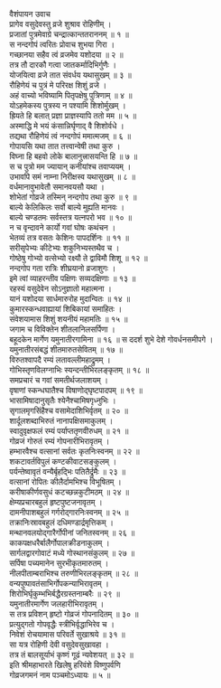 वैशंपायन उवाच  
प्रागेव वसुदेवस्तु व्रजे शुश्राव रोहिणीम् ।  
प्रजातां पुत्रमेवाग्रे चन्द्रात्कान्ततराननम् ॥ १ ॥  
स नन्दगोपं त्वरितः प्रोवाच शुभया गिरा ।  
गच्छानया सहैव त्वं व्रजमेव यशोदया ॥ २ ॥  
तत्र तौ दारकौ गत्वा जातकर्मादिभिर्गुणैः ।  
योजयित्वा व्रजे तात संवर्धय यथासुखम् ॥ ३ ॥  
रौहिणेयं च पुत्रं मे परिरक्ष शिशुं व्रजे ।  
अहं वाच्यो भविष्यामि पितृपक्षेषु पुत्रिणाम् ॥ ४ ॥  
योऽहमेकस्य पुत्रस्य न पश्यामि शिशोर्मुखम् ।  
ह्रियते हि बलात् प्रज्ञा प्राज्ञस्यापि ततो मम ॥ ५ ॥  
अस्माद्धि मे भयं कंसान्निर्घृणाद् वै शिशोर्वधे ।  
तद्यथा रौहिणेयं त्वं नन्दगोपं ममात्मजम् ॥ ६ ॥  
गोपायसि यथा तात तत्त्वान्वेषी तथा कुरु ।  
विघ्ना हि बहवो लोके बालानुत्त्रासयन्ति हि ॥ ७ ॥  
स च पुत्रो मम ज्यायान् कनीयांश्च तवाप्ययम् ।  
उभावपि समं नाम्ना निरीक्षस्व यथासुखम् ॥ ८ ॥  
वर्धमानावुभावेतौ समानवयसौ यथा ।  
शोभेतां गोव्रजे तस्मिन् नन्दगोप तथा कुरु ॥ ९ ॥  
बाल्ये केलिकिलः सर्वो बाल्ये मुह्यति मानवः ।  
बाल्ये चण्डतमः सर्वस्तत्र यत्‍नपरो भव ॥ १० ॥  
न च वृन्दावने कार्यो गवां घोषः कथंचन ।  
भेतव्यं तत्र वसतः केशिनः पापदर्शिनः ॥ ११ ॥  
सरीसृपेभ्यः कीटेभ्यः शकुनिभ्यस्तथैव च ।  
गोष्ठेषु गोभ्यो वत्सेभ्यो रक्ष्यौ ते द्वाविमौ शिशू ॥ १२ ॥  
नन्दगोप गता रात्रिः शीघ्रयानो व्रजाशुगः ।  
इमे त्वां व्याहरन्तीव पक्षिणः सव्यदक्षिणाः ॥ १३ ॥  
रहस्यं वसुदेवेन सोऽनुज्ञातो महात्मना ।  
यानं यशोदया सार्धमारुरोह मुदान्वितः ॥ १४ ॥  
कुमारस्कन्धवाह्यायां शिबिकायां समाहितः ।  
संवेशयामास शिशुं शयनीयं महामतिः ॥ १५ ॥  
जगाम च विविक्तेन शीतलानिलसर्पिणा ।  
बहूदकेन मार्गेण यमुनातीरगामिना ॥ १६ ॥
स ददर्श शुभे देशे गोवर्धनसमीपगे ।  
यमुनातीरसंबद्धं शीतमारुतसेवितम् ॥ १७ ॥  
विरुतश्वापदै रम्यं लतावल्लीमहाद्रुमम् ।  
गोभिस्तृणविलग्नाभिः स्यन्दन्तीभिरलङ्‌‌‍कृतम् ॥ १८ ॥  
समप्रचारं च गवां समतीर्थजलाशयम् ।  
वृषाणां स्कन्धघातैश्च विषाणोद्घृष्टपादपम् ॥ १९ ॥  
भासामिषादानुसृतैः श्येनैश्चामिषगृध्नुभिः ।  
सृगालमृगसिंहैश्च वसामेदाशिभिर्वृतम् ॥ २० ॥  
शार्दूलशब्दाभिरुतं नानापक्षिसमाकुलम् ।  
स्वादुवृक्षफलं रम्यं पर्याप्ततृणवीरुधम् ॥ २१ ॥  
गोव्रजं गोरुतं रम्यं गोपनारीभिरावृतम् ।  
हम्भारवैश्च वत्सानां सर्वतः कृतनिःस्वनम् ॥ २२ ॥  
शकटावर्तविपुलं कण्टकीवाटसङ्‌‌‍कुलम् ।  
पर्यन्तेष्वावृतं वन्यैर्बृहद्भिः पतितैर्द्रुमैः ॥ २३ ॥  
वत्सानां रोपितः कीलैर्दामभिश्च विभूषितम् ।  
करीषाकीर्णवसुधं कटच्छन्नकुटीमठम् ॥ २४ ॥  
क्षेम्यप्रचारबहुलं हृष्टपुष्टजनावृतम् ।  
दामनीपाशबहुलं गर्गरोद्‌गारनिःस्वनम् ॥ २५ ॥  
तक्रानिःस्रावबहुलं दधिमण्डार्द्रमृत्तिकम् ।  
मन्थानवलयोद्‌गारैर्गोपीनां जनितस्वनम् ॥ २६ ॥  
काकपक्षधरैर्बालैर्गोपालक्रीडनाकुलम् ।  
सार्गलद्वारगोवाटं मध्ये गोस्थानसंकुलम् ॥ २७ ॥  
सर्पिषा पच्यमानेन सुरभीकृतमारुतम् ।  
नीलपीताम्बराभिश्च तरुणीभिरलङ्‌‌‍कृतम् ॥ २८ ॥  
वन्यपुष्पावतंसाभिर्गोपकन्याभिरावृतम् ।  
शिरोभिर्घृकुम्भभिर्बद्धैरग्रस्तनाम्बरैः ॥ २९ ॥  
यमुनातीरमार्गेण जलहारीभिरावृतम् ।  
स तत्र प्रविशन् हृष्टो गोव्रजं गोपनादितम् ॥ ३० ॥  
प्रत्युद्‌गतो गोपवृद्धैः स्त्रीभिर्वृद्धाभिरेव च ।  
निवेशं रोचयामास परिवर्ते सुखाश्रये ॥ ३१ ॥  
सा यत्र रोहिणी देवी वसुदेवसुखावहा ।  
तत्र तं बालसूर्याभं कृष्णं गूढं न्यवेशयत् ॥ ३२ ॥  
इति श्रीमहाभारते खिलेषु हरिवंशे विष्णुपर्वणि  
गोव्रजगमनं नाम पञ्चमोऽध्यायः ॥ ५ ॥
